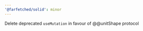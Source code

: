 ```yaml
---
'@farfetched/solid': minor
---
```


Delete deprecated `useMutation` in favour of @@unitShape protocol
